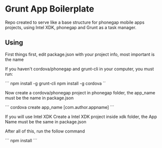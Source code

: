 # Grunt App Boilerplate

Repo created to serve like a base structure for phonegap mobile apps projects, using Intel XDK, phonegap and Grunt as a task manager.


## Using

First things first, edit package.json with your project info, most important is the name


If you haven't cordova/phonegap and grunt-cli in your computer, you must run:

´´´
npm install -g grunt-cli
npm install -g cordova
´´


Now create a cordova/phonegap project in phonegap folder, the app_name must be the name in package.json

´´´
cordova create app_name [com.author.appname]
´´´

If you will use Intel XDK Create a Intel XDK project inside xdk folder, the App Name must be the same in package.json


After all of this, run the follow command

´´´
npm install
´´´